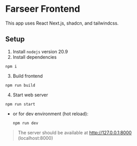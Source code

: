 # Farseer Frontend

This app uses React Next.js, shadcn, and tailwindcss.

## Setup

1. Install `nodejs` version 20.9
2. Install dependencies

```
npm i
```

3. Build frontend

```
npm run build
```

4. Start web server

```
npm run start
```

 - or for dev environment (hot reload):

    ```
    npm run dev
    ```

> The server should be available at http://127.0.0.1:8000 (localhost:8000)

